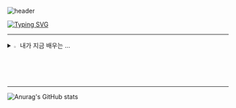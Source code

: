 ![header](https://capsule-render.vercel.app/api?type=waving&color=6994CDEE&text=&animation=twinkling&height=80)

[![Typing SVG](https://readme-typing-svg.demolab.com?font=Alkatra&weight=500&size=45&duration=4000&pause=3&color=6994CDEE&center=false&vCenter=false&multiline=true&repeat=true&width=1000&height=100&lines=Welcome+to+Yebin's+GitHub!👋)](https://git.io/typing-svg)
 
<div align="left">
 
 ---

 <details>
<summary>
  <img src="https://raw.githubusercontent.com/Tarikul-Islam-Anik/Animated-Fluent-Emojis/master/Emojis/Hand%20gestures/Eyes.png" alt="Eyes" width="2%" /> 내가 지금 배우는 ... 
</summary>
   <br>
  
![C#]([https://img.shields.io/badge/JavaScript-F7DF1E?style=for-the-badge&logo=JavaScript&logoColor=white](https://img.shields.io/badge/C%23-239120?style=for-the-badge&logo=c-sharp&logoColor=white))

</details>

---

![Anurag's GitHub stats](https://github-readme-stats.vercel.app/api?username=qls051&show_icons=true&theme=radical)

